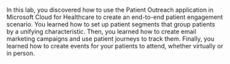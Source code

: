 In this lab, you discovered how to use the Patient Outreach application in Microsoft Cloud for Healthcare to create an end-to-end patient engagement scenario. You learned how to set up patient segments that group patients by a unifying characteristic. Then, you learned how to create email marketing campaigns and use patient journeys to track them. Finally, you learned how to create events for your patients to attend, whether virtually or in person.
